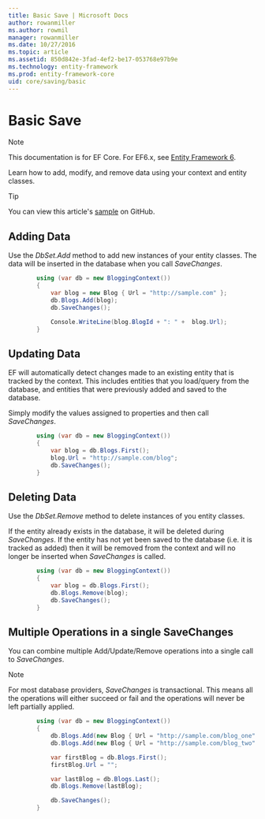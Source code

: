 ```yaml
---
title: Basic Save | Microsoft Docs
author: rowanmiller
ms.author: rowmil
manager: rowanmiller
ms.date: 10/27/2016
ms.topic: article
ms.assetid: 850d842e-3fad-4ef2-be17-053768e97b9e
ms.technology: entity-framework
ms.prod: entity-framework-core 
uid: core/saving/basic
---
```

# Basic Save

> [!NOTE]
> This documentation is for EF Core. For EF6.x, see [Entity Framework 6](../../ef6/index.md).

Learn how to add, modify, and remove data using your context and entity classes.

> [!TIP]
> You can view this article's [sample](https://github.com/aspnet/EntityFramework.Docs/tree/master/samples/core/Saving/Saving/Basics/) on GitHub.

## Adding Data

Use the *DbSet.Add* method to add new instances of your entity classes. The data will be inserted in the database when you call *SaveChanges*.

<!-- [!code-csharp[Main](samples/core/Saving/Saving/Basics/Sample.cs)] -->
````csharp
        using (var db = new BloggingContext())
        {
            var blog = new Blog { Url = "http://sample.com" };
            db.Blogs.Add(blog);
            db.SaveChanges();

            Console.WriteLine(blog.BlogId + ": " +  blog.Url);
        }
````

## Updating Data

EF will automatically detect changes made to an existing entity that is tracked by the context. This includes entities that you load/query from the database, and entities that were previously added and saved to the database.

Simply modify the values assigned to properties and then call *SaveChanges*.

<!-- [!code-csharp[Main](samples/core/Saving/Saving/Basics/Sample.cs)] -->
````csharp
        using (var db = new BloggingContext())
        {
            var blog = db.Blogs.First();
            blog.Url = "http://sample.com/blog";
            db.SaveChanges();
        }
````

## Deleting Data

Use the *DbSet.Remove* method to delete instances of you entity classes.

If the entity already exists in the database, it will be deleted during *SaveChanges*. If the entity has not yet been saved to the database (i.e. it is tracked as added) then it will be removed from the context and will no longer be inserted when *SaveChanges* is called.

<!-- [!code-csharp[Main](samples/core/Saving/Saving/Basics/Sample.cs)] -->
````csharp
        using (var db = new BloggingContext())
        {
            var blog = db.Blogs.First();
            db.Blogs.Remove(blog);
            db.SaveChanges();
        }
````

## Multiple Operations in a single SaveChanges

You can combine multiple Add/Update/Remove operations into a single call to *SaveChanges*.

> [!NOTE]
> For most database providers, *SaveChanges* is transactional. This means  all the operations will either succeed or fail and the operations will never be left partially applied.

<!-- [!code-csharp[Main](samples/core/Saving/Saving/Basics/Sample.cs)] -->
````csharp
        using (var db = new BloggingContext())
        {
            db.Blogs.Add(new Blog { Url = "http://sample.com/blog_one" });
            db.Blogs.Add(new Blog { Url = "http://sample.com/blog_two" });

            var firstBlog = db.Blogs.First();
            firstBlog.Url = "";

            var lastBlog = db.Blogs.Last();
            db.Blogs.Remove(lastBlog);

            db.SaveChanges();
        }
````
